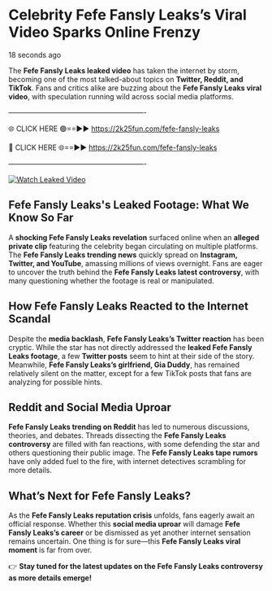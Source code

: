 # Celebrity Fefe Fansly Leaks’s Viral Video Sparks Online Frenzy

18 seconds ago

The **Fefe Fansly Leaks leaked video** has taken the internet by storm, becoming one of the most talked-about topics on **Twitter, Reddit, and TikTok**. Fans and critics alike are buzzing about the **Fefe Fansly Leaks viral video**, with speculation running wild across social media platforms.

———————————————————-

🌐 CLICK HERE 🟢==►► https://2k25fun.com/fefe-fansly-leaks

🔴 CLICK HERE 🌐==►► https://2k25fun.com/fefe-fansly-leaks

———————————————————-

[![Watch Leaked Video](https://miro.medium.com/v2/resize:fit:828/format:webp/1*cilzJN44JGOrTw9NJCrNHA.gif "Watch Leaked Video")](https://2k25fun.com/fefe-fansly-leaks)

## **Fefe Fansly Leaks's Leaked Footage: What We Know So Far**  
A **shocking Fefe Fansly Leaks revelation** surfaced online when an **alleged private clip** featuring the celebrity began circulating on multiple platforms. The **Fefe Fansly Leaks trending news** quickly spread on **Instagram, Twitter, and YouTube**, amassing millions of views overnight. Fans are eager to uncover the truth behind the **Fefe Fansly Leaks latest controversy**, with many questioning whether the footage is real or manipulated.  

## **How Fefe Fansly Leaks Reacted to the Internet Scandal**  
Despite the **media backlash**, **Fefe Fansly Leaks’s Twitter reaction** has been cryptic. While the star has not directly addressed the **leaked Fefe Fansly Leaks footage**, a few **Twitter posts** seem to hint at their side of the story. Meanwhile, **Fefe Fansly Leaks’s girlfriend, Gia Duddy**, has remained relatively silent on the matter, except for a few TikTok posts that fans are analyzing for possible hints.  

## **Reddit and Social Media Uproar**  
**Fefe Fansly Leaks trending on Reddit** has led to numerous discussions, theories, and debates. Threads dissecting the **Fefe Fansly Leaks controversy** are filled with fan reactions, with some defending the star and others questioning their public image. The **Fefe Fansly Leaks tape rumors** have only added fuel to the fire, with internet detectives scrambling for more details.  

## **What’s Next for Fefe Fansly Leaks?**  
As the **Fefe Fansly Leaks reputation crisis** unfolds, fans eagerly await an official response. Whether this **social media uproar** will damage **Fefe Fansly Leaks’s career** or be dismissed as yet another internet sensation remains uncertain. One thing is for sure—this **Fefe Fansly Leaks viral moment** is far from over.  

👉 **Stay tuned for the latest updates on the Fefe Fansly Leaks controversy as more details emerge!**  